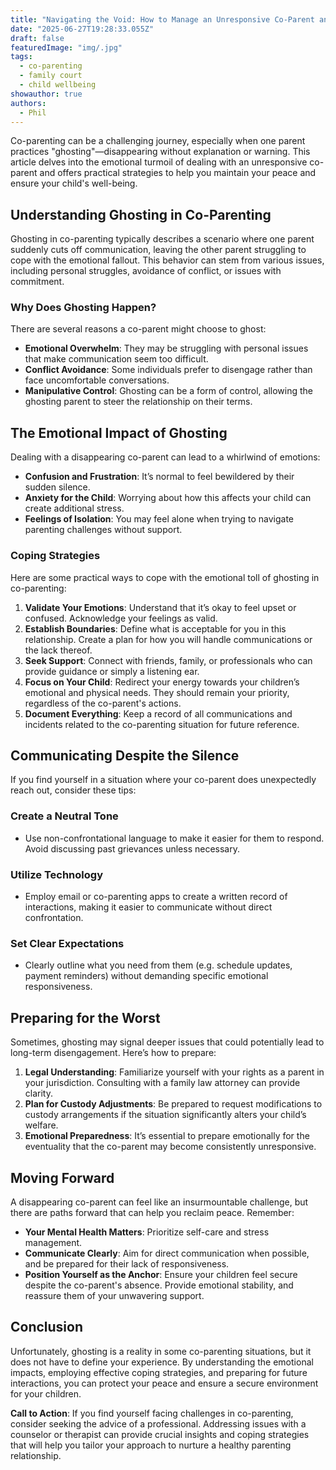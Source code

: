 ```yaml
---
title: "Navigating the Void: How to Manage an Unresponsive Co-Parent and Protect Your Peace"
date: "2025-06-27T19:28:33.055Z"
draft: false
featuredImage: "img/.jpg"
tags:
  - co-parenting
  - family court
  - child wellbeing
showauthor: true
authors:
  - Phil
---
```




Co-parenting can be a challenging journey, especially when one parent practices "ghosting"—disappearing without explanation or warning. This article delves into the emotional turmoil of dealing with an unresponsive co-parent and offers practical strategies to help you maintain your peace and ensure your child's well-being.

## Understanding Ghosting in Co-Parenting

Ghosting in co-parenting typically describes a scenario where one parent suddenly cuts off communication, leaving the other parent struggling to cope with the emotional fallout. This behavior can stem from various issues, including personal struggles, avoidance of conflict, or issues with commitment.

### Why Does Ghosting Happen?

There are several reasons a co-parent might choose to ghost:
- **Emotional Overwhelm**: They may be struggling with personal issues that make communication seem too difficult.
- **Conflict Avoidance**: Some individuals prefer to disengage rather than face uncomfortable conversations.
- **Manipulative Control**: Ghosting can be a form of control, allowing the ghosting parent to steer the relationship on their terms.

## The Emotional Impact of Ghosting

Dealing with a disappearing co-parent can lead to a whirlwind of emotions:
- **Confusion and Frustration**: It’s normal to feel bewildered by their sudden silence.
- **Anxiety for the Child**: Worrying about how this affects your child can create additional stress.
- **Feelings of Isolation**: You may feel alone when trying to navigate parenting challenges without support.

### Coping Strategies

Here are some practical ways to cope with the emotional toll of ghosting in co-parenting:

1. **Validate Your Emotions**: Understand that it’s okay to feel upset or confused. Acknowledge your feelings as valid.
2. **Establish Boundaries**: Define what is acceptable for you in this relationship. Create a plan for how you will handle communications or the lack thereof.
3. **Seek Support**: Connect with friends, family, or professionals who can provide guidance or simply a listening ear.
4. **Focus on Your Child**: Redirect your energy towards your children’s emotional and physical needs. They should remain your priority, regardless of the co-parent's actions.
5. **Document Everything**: Keep a record of all communications and incidents related to the co-parenting situation for future reference.

## Communicating Despite the Silence

If you find yourself in a situation where your co-parent does unexpectedly reach out, consider these tips:

### Create a Neutral Tone
- Use non-confrontational language to make it easier for them to respond. Avoid discussing past grievances unless necessary.

### Utilize Technology
- Employ email or co-parenting apps to create a written record of interactions, making it easier to communicate without direct confrontation.

### Set Clear Expectations
- Clearly outline what you need from them (e.g. schedule updates, payment reminders) without demanding specific emotional responsiveness.

## Preparing for the Worst

Sometimes, ghosting may signal deeper issues that could potentially lead to long-term disengagement. Here’s how to prepare:

1. **Legal Understanding**: Familiarize yourself with your rights as a parent in your jurisdiction. Consulting with a family law attorney can provide clarity.
2. **Plan for Custody Adjustments**: Be prepared to request modifications to custody arrangements if the situation significantly alters your child’s welfare.
3. **Emotional Preparedness**: It’s essential to prepare emotionally for the eventuality that the co-parent may become consistently unresponsive.

## Moving Forward

A disappearing co-parent can feel like an insurmountable challenge, but there are paths forward that can help you reclaim peace. Remember:
- **Your Mental Health Matters**: Prioritize self-care and stress management.
- **Communicate Clearly**: Aim for direct communication when possible, and be prepared for their lack of responsiveness.
- **Position Yourself as the Anchor**: Ensure your children feel secure despite the co-parent's absence. Provide emotional stability, and reassure them of your unwavering support.

## Conclusion

Unfortunately, ghosting is a reality in some co-parenting situations, but it does not have to define your experience. By understanding the emotional impacts, employing effective coping strategies, and preparing for future interactions, you can protect your peace and ensure a secure environment for your children. 

**Call to Action**: If you find yourself facing challenges in co-parenting, consider seeking the advice of a professional. Addressing issues with a counselor or therapist can provide crucial insights and coping strategies that will help you tailor your approach to nurture a healthy parenting relationship.

